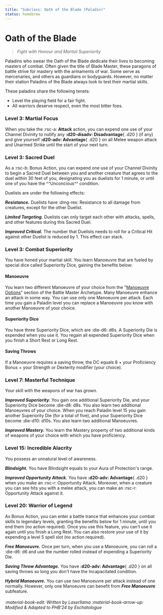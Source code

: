 ```yaml
---
title: "Subclass: Oath of the Blade (Paladin)"
status: homebrew
---
```


<p style="display:none">
Fight with Honour and Martial Superiority
</p>

# Oath of the Blade

> *Fight with Honour and Martial Superiority*

Paladins who swear the Oath of the Blade dedicate their lives to becoming masters of combat. Often given the title of Blade Master, these paragons of battle strive for mastery with the armaments of war. Some serve as mercenaries, and others as guardians or bodyguards. However, no matter their station Paladins of the Blade always look to test their martial skills.

These paladins share the following tenets:

- Level the playing field for a fair fight.
- All warriors deserve respect, even the most bitter foes.

### Level 3: Martial Focus

When you take the :rsc-a: **Attack** action, you can expend one use of your Channel Divinity to nullify any **:d20-disadv: Disadvantage**{ .d20 } (if any) and give yourself **:d20-adv: Advantage**{ .d20 } on all Melee weapon attack and Unarmed Strike until the start of your next turn.

### Level 3: Sacred Duel

As a :rsc-b: Bonus Action, you can expend one use of your Channel Divinity to begin a Sacred Duel between you and another creature that agrees to the duel within 30 feet of you, designating you as duelists for 1 minute, or until one of you have the ^^Unconcious^^ condition.

Duelists are under the following effects:

***Resistance.*** Duelists have :dmg-res: Resistance to all damage from creatures, except for the other Duelist. 

***Limited Targeting.*** Duelists can only target each other with attacks, spells, and other features during this Sacred Duel.

***Improved Critical.*** The number that Duelists needs to roll for a Critical Hit against other Duelist is reduced by 1. This effect can stack.

### Level 3: Combat Superiority

You have honed your martial skill. You learn Manoeuvre that are fueled by special dice called Superiority Dice, gaining the benefits below:

#### Manoeuvre

You learn two different Manoeuvre of your choice from the "[Manoeuvre Options]" section of the Battle Master Archetype. Many Manoeuvre enhance an attack in some way. You can use only one Manoeuvre per attack. Each time you gain a Paladin level you can replace a Manoeuvre you know with another Manoeuvre of your choice.

[Manoeuvre Options]: ../../option/class-options/fighter-manoeuvre.md

#### Superiority Dice

You have three Superiority Dice, which are :die-d6: d6s. A Superiority Die is expended when you use it. You regain all expended Superiority Dice when you finish a Short Rest or Long Rest.

#### Saving Throws

If a Manoeuvre requires a saving throw, the DC equals 8 + your Proficiency Bonus + your Strength or Dexterity modifier (your choice).

### Level 7: Masterful Technique

Your skill with the weapons of war has grown. 

***Improved Superiority.*** You gain one additional Superiority Die, and your Superiority Dice become :die-d8: d8s. You also learn two additional Manoeuvres of your choice. When you reach Paladin level 15 you gain another Superiority Die (for a total of five), and your Superiority Dice become :die-d10: d10s. You also learn two additional Manoeuvres.

***Improved Mastery.*** You learn the Mastery property of two additional kinds of weapons of your choice with which you have proficiency.

### Level 15: Incredible Alacrity

You possess an unnatural level of awareness.

***Blindsight.*** You have Blindsight equals to your Aura of Protection's range.

***Improved Opportunity Attack.*** You have **:d20-adv: Advantage**{ .d20 } when you make an :rsc-r: Opportunity Attack. Moreover, when a creature you can see hits you with a melee attack, you can make an :rsc-r: Opportunity Attack against it.

### Level 20: Warrior of Legend

As Bonus Action, you can enter a battle trance that enhances your combat skills to legendary levels, granting the benefits below for 1 minute, until you end them (no action required). Once you use this feature, you can't use it again until you finish a Long Rest. You can also restore your use of it by expending a level 5 spell slot (no action required).

***Free Manoeuvre.*** Once per turn, when you use a Manoeuvre, you can roll a :die-d6: d6 and use the number rolled instead of expending a Superiority Die.

***Saving Throw Advantage.*** You have **:d20-adv: Advantage**{ .d20 } on all saving throws so long you don't have the Incapacitated condition.

***Hybrid Manoeuvre.*** You can use *two* Manoeuvre per attack instead of one normally. However, only one Manoeuvre can benefit from _**Free Manoeuvre**_ subfeature.

###### :material-book-edit: Written by *Laserllama* :material-book-arrow-up: Modified & Adapted to PHB'24 by *Eschatologue*